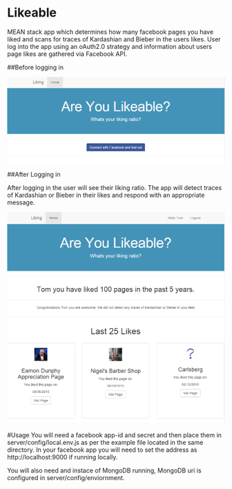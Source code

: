 # Likeable
MEAN stack app which determines how many facebook pages you have liked and scans for traces of Kardashian and Bieber in the users likes. User log into the app using an oAuth2.0 strategy and information about users page likes are gathered via Facebook API.

##Before logging in

![Alt text](client/assets/images/loggedout.png?raw=true "logged out")

##After Logging in

After logging in the user will see their liking ratio. The app will detect traces of Kardashian or Bieber in their likes and respond with an appropriate message.

![Alt text](client/assets/images/loggedin.png?raw=true "logged in")

#Usage
You will need a facebook app-id and secret and then place them in server/config/local.env.js as per the example file located in the same directory. In your facebook app you will need to set the address as http://localhost:9000 if running locally.

You will also need and instace of MongoDB running, MongoDB uri is configured in server/config/enviornment.
